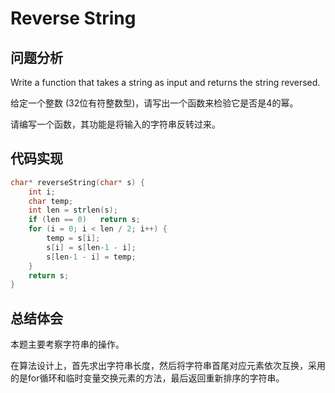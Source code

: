 #  Reverse String

## 问题分析
Write a function that takes a string as input and returns the string reversed.

给定一个整数 (32位有符整数型)，请写出一个函数来检验它是否是4的幂。

请编写一个函数，其功能是将输入的字符串反转过来。

## 代码实现
``` C
char* reverseString(char* s) {
    int i;
    char temp;
    int len = strlen(s);
    if (len == 0)   return s;
    for (i = 0; i < len / 2; i++) {
        temp = s[i];
        s[i] = s[len-1 - i];
        s[len-1 - i] = temp;
    }
    return s;
}
```

## 总结体会

本题主要考察字符串的操作。

在算法设计上，首先求出字符串长度，然后将字符串首尾对应元素依次互换，采用的是for循环和临时变量交换元素的方法，最后返回重新排序的字符串。

